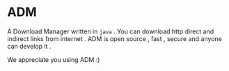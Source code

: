 # ADM

A Download Manager written in `java` . 
You can download http direct and indirect links from internet . ADM is open source , fast , secure and anyone can develop it . 







We appreciate you using ADM :)
